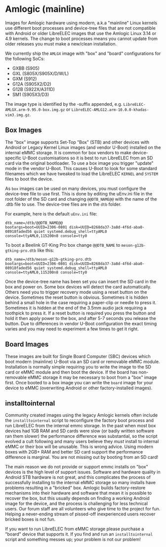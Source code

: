 # Amlogic (mainline)

Images for Amlogic hardware using modern, a.k.a "mainline" Linux kernels use different boot processes and device-tree files that are not compatible with Android or older LibreELEC images that use the Amlogic Linux 3.14 or 4.9 kernels. The change to boot processes means you cannot update from older releases you must make a new/clean installation.

We currently ship the `AMLGX` image with "box" and "board" configurations for the following SoCs:

* GXBB (S905)
* GXL (S805X/S905X/D/W/L)
* GXM (S912)
* G12A (S905X2/D2)
* G12B (S922X/A311D)
* SM1 (S905X3/D3)

The image type is identified by the -suffix appended, e.g. `LibreELEC-AMLGX.arm-9.95.0-box.img.gz` or `LibreELEC-AMLG12.arm-10.0.0-khadas-vim3.img.gz`.

## Box Images

The "box" image supports Set-Top "Box" (STB) and other devices with Android or Legacy Kernel Linux images (and vendor U-Boot) installed on the internal eMMC storage. It is common for box vendors to make device-specific U-Boot customisations so it is best to run LibreELEC from an SD card via the original bootloader. To use a box image you trigger "update" mode in the vendor U-Boot. This causes U-Boot to look for some standard filenames which we have tweaked to load the LibreELEC `KERNEL` and `SYSTEM` files to boot the device.

As `box` images can be used on many devices, you must configure the device-tree file to use first. This is done by editing the uEnv.ini file in the root folder of the SD card and changing `@@DTB_NAME@@` with the name of the .dtb file to use. The device-tree files are in the `dtb` folder.

For example, here is the default `uEnv.ini` file:

```
dtb_name=/dtb/@@DTB_NAME@@
bootargs=boot=UUID=2306-0801 disk=UUID=8268da37-3a8d-4f6d-aba0-08918faded56 quiet systemd.debug_shell=ttyAML0 console=ttyAML0,115200n8 console=tty0
```

To boot a Beelink GT-King Pro box change `@@DTB_NAME` to `meson-g12b-gtking-pro.dtb` like this:

```
dtb_name=/dtb/meson-g12b-gtking-pro.dtb
bootargs=boot=UUID=2306-0801 disk=UUID=8268da37-3a8d-4f6d-aba0-08918faded56 quiet systemd.debug_shell=ttyAML0 console=ttyAML0,115200n8 console=tty0
```

Once the device-tree name has been set you can insert the SD card in the box and power on. Some box devices will detect the card automatically. Others need you to trigger recovery mode using a reset button on the device. Sometimes the reset button is obvious. Sometimes it is hidden behind a small hole in the case requiring a paper-clip or needle to press it. Sometimes it is hidden at the end of the 3.5mm audio jack requiring a toothpick to press it. If a reset button is required you press the button and hold it then apply power to the box, and after 5-7 seconds you release the button. Due to differences in vendor U-Boot configuration the exact timing varies and you may need to experiment a few times to get it right.

## Board Images

These images are built for Single Board Computer (SBC) devices which boot modern (mainline) U-Boot via an SD card or removable eMMC module. Installation is normally simple requiring you to write the image to the SD card or eMMC module and then boot the device. If the board has non-removable eMMC storage it may be necessary to boot  from a "box" image first. Once booted to a box image you can write the `board` image for your device to eMMC (overwriting Android or other factory-installed images).

## installtointernal

Community created images using the legacy Amlogic kernels often include the `installtointernal` script to reconfigure the factory boot process and run LibreELEC from the internal emmc storage. In the past when most box devices had 1GB RAM and SD cards were slow (or badly written software ran them slower) the performance difference was substantial, so the script evolved a cult following and many users believe they _must_ install to internal eMMC or their box will be unusable. This is wrong advice. Using modern boxes with 2GB+ RAM and better SD card support the performance difference is marginal. You are not missing out by booting from an SD card!

The main reason we do not provide or support emmc installs on "box" devices is the high level of support issues. Software and hardware quality in Android STB hardware is not great, and this complicates the process of successfully installing to the internal eMMC storage so many installs have problems resulting in a "bricked" box. Amlogic builds factory-restore mechanisms into their hardware and software that mean it is possible to recover the box, but this usually depends on finding a working Android image for the device, and the process is challenging for less technical users. Our forum staff are all volunteers who give time to the project for fun. Helping a never-ending stream of pissed-off inexperienced users recover bricked boxes is not fun. 

If you want to run LibreELEC from eMMC storage please purchase a "board" device that supports it. If you find and run an `installtointernal` script and something messes up; your problem is not our problem!
